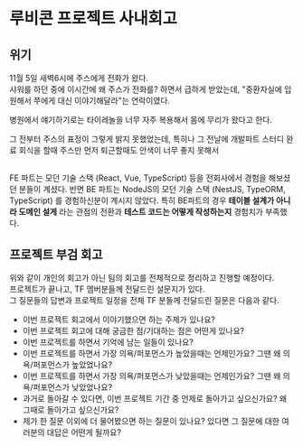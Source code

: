 # 루비콘 프로젝트 사내회고

## 위기

11월 5일 새벽6시에 주스에게 전화가 왔다.  
샤워를 하던 중에 이시간에 왜 주스가 전화를? 하면서 급하게 받았는데, "중환자실에 입원해서 쭈에게 대신 이야기해달라"는 연락이였다.  

병원에서 얘기하기로는 타이레놀을 너무 자주 복용해서 몸에 무리가 왔다고 한다.  
  
그 전부터 주스의 표정이 그렇게 밝지 못했었는데, 
특히나 그 전날에 개발파트 스터디 완료 회식을 할때 주스만 먼저 퇴근할때도 안색이 너무 좋지 못해서 

## 
FE 파트는 모던 기술 스택 (React, Vue, TypeScript) 등을 전회사에서 경험을 해보셨던 분들이 계셨다.
반면 BE 파트는 NodeJS의 모던 기술 스택 (NestJS, TypeORM, TypeScript) 를 경험하신분이 계시지 않았다.
특히 BE파트의 경우 **테이블 설계가 아니라 도메인 설게** 라는 관점의 전환과 **테스트 코드는 어떻게 작성하는지** 경험치가 부족했다.

## 프로젝트 부검 회고

위와 같이 개인의 회고가 아닌 팀의 회고를 전체적으로 정리하고 진행할 예정이다.  
프로젝트가 끝나고, TF 멤버분들께 전달드린 설문지가 있다.  
그 질문들의 답변과 프로젝트 일정을 
전체 TF 분들께 전달드린 질문은 다음과 같다.

* 이번 프로젝트 회고에서 이야기했으면 하는 주제가 있나요?
* 이번 프로젝트 회고에 대해 궁금한 점/기대하는 점은 어떤게 있나요?
* 이번 프로젝트를 하면서 기억에 남는 일들이 있나요?
* 이번 프로젝트를 하면서 가장 의욕/퍼포먼스가 높았을때는 언제인가요? 그땐 왜 의욕/퍼포먼스가 높았었나요?
* 이번 프로젝트를 하면서 가장 의욕/퍼포먼스가 낮았을때는 언제인가요? 그땐 왜 의욕/퍼포먼스가 낮았었나요?
* 과거로 돌아갈 수 있다면, 이번 프로젝트 기간 중 언제로 돌아가고 싶으신가요? 왜 그때로 돌아가고 싶으신가요?
* 제가 한 질문 이외에 더 물어봤으면 하는 질문이 있나요? 있다면 그 질문에 대한 여러분의 대답은 어떤게 될까요? 